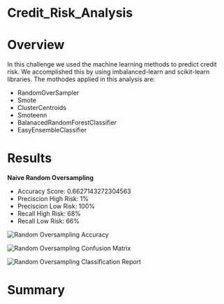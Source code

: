 # Credit_Risk_Analysis

# Overview

In this challenge we used the machine learning methods to predict credit risk. We accomplished this by using imbalanced-learn and scikit-learn libraries. The mothodes applied in this analysis are: 

- RandomOverSampler
- Smote
- ClusterCentroids
- Smoteenn
- BalanacedRandomForestClassifier
- EasyEnsembleClassifier 

# Results

**Naive Random Oversampling**

- Accuracy Score: 0.6627143272304563
- Preciscion High Risk: 1%
- Preciscion Low Risk: 100%
- Recall High Risk: 68%
- Recall Low Risk: 66%

![Random Oversampling Accuracy](https://user-images.githubusercontent.com/95899763/166186722-9f6c48de-149e-4451-88ce-36cc0ba90ffb.PNG)

![Random Oversampling Confusion Matrix](https://user-images.githubusercontent.com/95899763/166186746-cfe01c3a-3305-4b7b-8c6d-04dc1cac571e.PNG)

![Random Oversampling Classification Report](https://user-images.githubusercontent.com/95899763/166186764-1f512e03-45c8-45ec-a9f2-24876253e4f9.PNG)

# Summary
